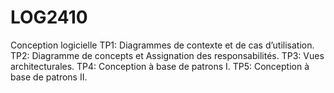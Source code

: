 # LOG2410
Conception logicielle
TP1: Diagrammes de contexte et de cas d’utilisation.
TP2: Diagramme de concepts et Assignation des responsabilités.
TP3: Vues architecturales.
TP4: Conception à base de patrons I.
TP5: Conception à base de patrons II.

